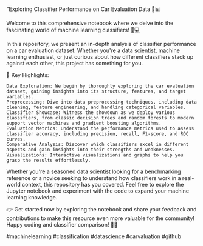 "Exploring Classifier Performance on Car Evaluation Data 🚗📊

Welcome to this comprehensive notebook where we delve into the fascinating world of machine learning classifiers! 🧠💻

In this repository, we present an in-depth analysis of classifier performance on a car evaluation dataset. Whether you're a data scientist, machine learning enthusiast, or just curious about how different classifiers stack up against each other, this project has something for you.

📌 Key Highlights:

    Data Exploration: We begin by thoroughly exploring the car evaluation dataset, gaining insights into its structure, features, and target variables.
    Preprocessing: Dive into data preprocessing techniques, including data cleaning, feature engineering, and handling categorical variables.
    Classifier Showcase: Witness the showdown as we deploy various classifiers, from classic decision trees and random forests to modern support vector machines and gradient boosting algorithms.
    Evaluation Metrics: Understand the performance metrics used to assess classifier accuracy, including precision, recall, F1-score, and ROC curves.
    Comparative Analysis: Discover which classifiers excel in different aspects and gain insights into their strengths and weaknesses.
    Visualizations: Interactive visualizations and graphs to help you grasp the results effortlessly.

Whether you're a seasoned data scientist looking for a benchmarking reference or a novice seeking to understand how classifiers work in a real-world context, this repository has you covered. Feel free to explore the Jupyter notebook and experiment with the code to expand your machine learning knowledge.

👉 Get started now by exploring the notebook and share your feedback and contributions to make this resource even more valuable for the community! Happy coding and classifier comparison! 🚀🤖

#machinelearning #classification #datascience #carvaluation #github
